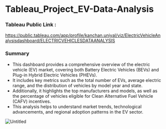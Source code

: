 # Tableau_Project_EV-Data-Analysis
### Tableau Public Link :  
https://public.tableau.com/app/profile/kanchan.uniyal/viz/ElectricVehicleAnalysisdashboard/ELECTRICVEHICLESDATAANALYSIS

### Summary
- This dashboard provides a comprehensive overview of the electric vehicle (EV) market, covering both Battery Electric Vehicles (BEVs) and Plug-in Hybrid Electric Vehicles (PHEVs). 
- It includes key metrics such as the total number of EVs, average electric range, and the distribution of vehicles by model year and state. 
- Additionally, it highlights the top manufacturers and models, as well as the percentage of vehicles eligible for Clean Alternative Fuel Vehicle (CAFV) incentives. 
- This analysis helps to understand market trends, technological advancements, and regional adoption patterns in the EV sector.


![Untitled](https://github.com/user-attachments/assets/febb67d0-a88f-453a-9578-38cb8b280f60)
